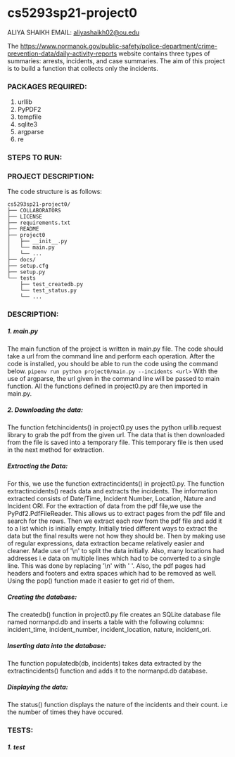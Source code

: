 # cs5293sp21-project0

 ALIYA SHAIKH
 EMAIL: aliyashaikh02@ou.edu

The https://www.normanok.gov/public-safety/police-department/crime-prevention-data/daily-activity-reports website contains three types of summaries: arrests, incidents, and case summaries. The aim of this project is to build a function that collects only the incidents.

### PACKAGES REQUIRED:
1. urllib
2. PyPDF2
3. tempfile
4. sqlite3
5. argparse
6. re

### STEPS TO RUN:


### PROJECT DESCRIPTION:

The code structure is as follows:
```
cs5293sp21-project0/
├── COLLABORATORS
├── LICENSE
├── requirements.txt
├── README
├── project0
│   ├── __init__.py
│   └── main.py
│   └── ...
├── docs/
├── setup.cfg
├── setup.py
└── tests
    ├── test_createdb.py
    └── test_status.py
    └── ... 
```    
### DESCRIPTION:

##### 1. main.py
The main function of the project is written in main.py file. The code should take a url from the command line and perform each operation. After the code is installed, you should be able to run the code using the command below.
`pipenv run python project0/main.py --incidents <url>`
With the use of argparse, the url given in the command line will be passed to main function. All the functions defined in project0.py are then imported in main.py.

##### 2. Downloading the data:
The function fetchincidents() in project0.py uses the python urllib.request library to grab the pdf from the given url.
The data that is then downloaded from the file is saved into a temporary file. This temporary file is then used in the next method for extraction.

##### Extracting the Data:
For this, we use the function extractincidents() in project0.py. 
The function extractincidents() reads data and extracts the incidents. The information extracted consists of Date/Time, Incident Number, Location, Nature and Incident ORI.
For the extraction of data from the pdf file,we use the PyPdf2.PdfFileReader. This allows us to extract pages from the pdf file and search for the rows. Then we extract each row from the pdf file and add it to a list which is initially empty.
Initially tried different ways to extract the data but the final results were not how they should be.
Then by making use of regular expressions, data extraction became relatively easier and cleaner.
Made use of '\n' to split the data initially. Also, many locations had addresses i.e data on multiple lines which had to be converted to a single line. This was done by replacing '\n' with ' '. 
Also, the pdf pages had headers and footers and extra spaces which had to be removed as well. Using the pop() function made it easier to get rid of them.

##### Creating the database:
The createdb() function in project0.py file creates an SQLite database file named normanpd.db and inserts a table with the following columns: incident_time, incident_number, incident_location, nature, incident_ori.

##### Inserting data into the database:
The function populatedb(db, incidents) takes data extracted by the extractincidents() function and adds it to the normanpd.db database.

##### Displaying the data:
The status() function displays the nature of the incidents and their count. i.e the number of times they have occured. 

### TESTS:

##### 1. test
